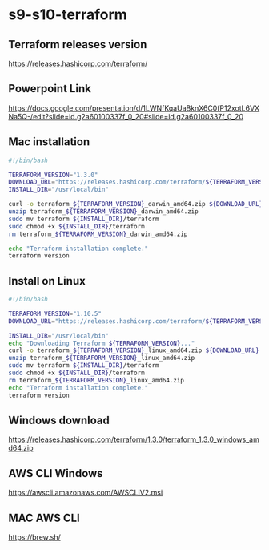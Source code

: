 # s9-s10-terraform

## Terraform releases version
https://releases.hashicorp.com/terraform/

## Powerpoint Link
https://docs.google.com/presentation/d/1LWNfKqaUaBknX6C0fP12xotL6VXNa5Q-/edit?slide=id.g2a60100337f_0_20#slide=id.g2a60100337f_0_20

## Mac installation
```sh
#!/bin/bash

TERRAFORM_VERSION="1.3.0"
DOWNLOAD_URL="https://releases.hashicorp.com/terraform/${TERRAFORM_VERSION}/terraform_${TERRAFORM_VERSION}_darwin_amd64.zip"
INSTALL_DIR="/usr/local/bin"

curl -o terraform_${TERRAFORM_VERSION}_darwin_amd64.zip ${DOWNLOAD_URL}
unzip terraform_${TERRAFORM_VERSION}_darwin_amd64.zip
sudo mv terraform ${INSTALL_DIR}/terraform
sudo chmod +x ${INSTALL_DIR}/terraform
rm terraform_${TERRAFORM_VERSION}_darwin_amd64.zip

echo "Terraform installation complete."
terraform version
```

## Install on Linux
```sh
#!/bin/bash

TERRAFORM_VERSION="1.10.5"
DOWNLOAD_URL="https://releases.hashicorp.com/terraform/${TERRAFORM_VERSION}/terraform_${TERRAFORM_VERSION}_linux_amd64.zip"

INSTALL_DIR="/usr/local/bin"
echo "Downloading Terraform ${TERRAFORM_VERSION}..."
curl -o terraform_${TERRAFORM_VERSION}_linux_amd64.zip ${DOWNLOAD_URL}
unzip terraform_${TERRAFORM_VERSION}_linux_amd64.zip
sudo mv terraform ${INSTALL_DIR}/terraform
sudo chmod +x ${INSTALL_DIR}/terraform
rm terraform_${TERRAFORM_VERSION}_linux_amd64.zip
echo "Terraform installation complete."
terraform version
```

## Windows download
https://releases.hashicorp.com/terraform/1.3.0/terraform_1.3.0_windows_amd64.zip

## AWS CLI Windows
https://awscli.amazonaws.com/AWSCLIV2.msi

## MAC AWS CLI
https://brew.sh/

